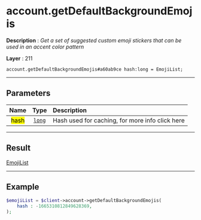 # account.getDefaultBackgroundEmojis

**Description** : *Get a set of suggested custom emoji stickers that can be used in an accent color pattern*

**Layer** : 211

```tl
account.getDefaultBackgroundEmojis#a60ab9ce hash:long = EmojiList;
```

---

## Parameters

| Name | Type | Description |
| :---: | :---: | :--- |
| <mark>hash</mark> | [`long`](type/long) | Hash used for caching, for more info click here |

---

## Result

[EmojiList](type/EmojiList)

---

## Example

```php
$emojiList = $client->account->getDefaultBackgroundEmojis(
	hash : -1665310812849628369,
);
```
